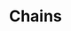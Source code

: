 ---
title: Chains
date: 
draft: false

# descripcion
description : Aro de plata pasante

materials: Plata 925

color: Plateado

dimensions: 1cm x 3,2cm

code: 01-20-0443

type: "Aros"

categories: []

price: $1.820,00

# Images
# first image will be shown in the product page
images:
  # - image: "images/path_to_image"
  # La ubicacion de las imagenes es imagenes/Aros/Aros.Solo Plata/01-20-0443-chains
  - image: "./images/aros/solo_plata/01-20-0443-cadenitas_a.JPG"
  - image: "./images/aros/solo_plata/01-20-0443-cadenitas_b.JPG"
---